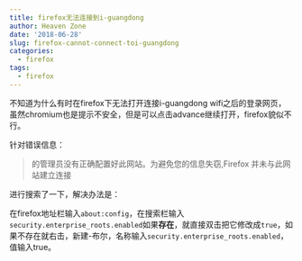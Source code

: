 ```yaml
---
title: firefox无法连接到i-guangdong
author: Heaven Zone
date: '2018-06-28'
slug: firefox-cannot-connect-toi-guangdong
categories:
  - firefox
tags:
  - firefox
---
```


不知道为什么有时在firefox下无法打开连接i-guangdong wifi之后的登录网页，虽然chromium也是提示不安全，但是可以点击advance继续打开，firefox貌似不行。

针对错误信息：

> 的管理员没有正确配置好此网站。为避免您的信息失窃,Firefox 并未与此网站建立连接

进行搜索了一下，解决办法是：

在firefox地址栏输入`about:config`，在搜索栏输入`security.enterprise_roots.enabled`如果**存在**，就直接双击把它修改成`true`，如果不存在就右击，新建-布尔，名称输入`security.enterprise_roots.enabled`，值输入true。